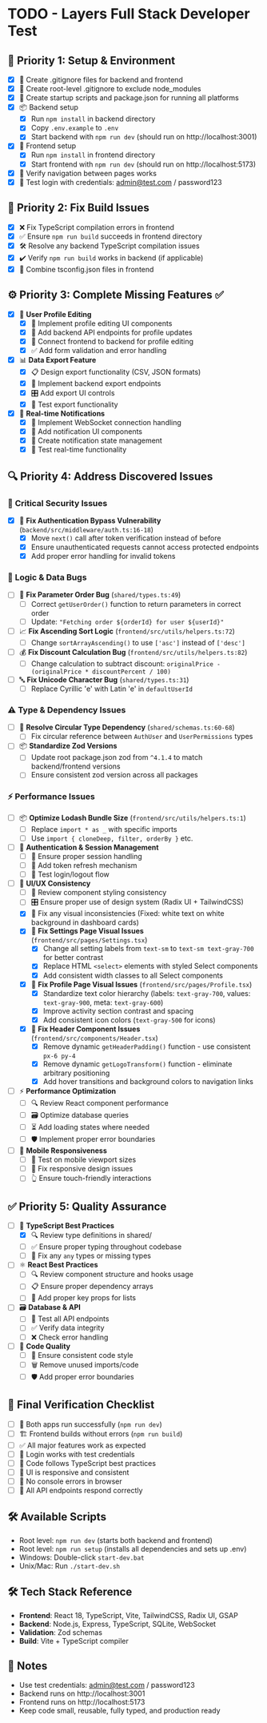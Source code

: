 # TODO - Layers Full Stack Developer Test

## 🚀 **Priority 1: Setup & Environment**
- [x] 📁 Create .gitignore files for backend and frontend  
- [x] 📁 Create root-level .gitignore to exclude node_modules
- [x] 🚀 Create startup scripts and package.json for running all platforms
- [x] 📦 Backend setup
  - [x] Run `npm install` in backend directory
  - [x] Copy `.env.example` to `.env`
  - [x] Start backend with `npm run dev` (should run on http://localhost:3001)
- [x] 🎨 Frontend setup  
  - [x] Run `npm install` in frontend directory
  - [x] Start frontend with `npm run dev` (should run on http://localhost:5173)
- [x] 🔗 Verify navigation between pages works
- [x] 🔐 Test login with credentials: admin@test.com / password123

## 🔧 **Priority 2: Fix Build Issues**
- [x] ❌ Fix TypeScript compilation errors in frontend
- [x] ✅ Ensure `npm run build` succeeds in frontend directory
- [x] 🛠️ Resolve any backend TypeScript compilation issues
- [x] ✔️ Verify `npm run build` works in backend (if applicable)
- [x] 🔧 Combine tsconfig.json files in frontend

## ⚙️ **Priority 3: Complete Missing Features** ✅
- [x] 👤 **User Profile Editing**
  - [x] 🎨 Implement profile editing UI components
  - [x] 🔗 Add backend API endpoints for profile updates
  - [x] 🔌 Connect frontend to backend for profile editing
  - [x] ✅ Add form validation and error handling
- [x] 📊 **Data Export Feature**
  - [x] 📋 Design export functionality (CSV, JSON formats)
  - [x] 🔗 Implement backend export endpoints
  - [x] 🎛️ Add export UI controls
  - [x] 🧪 Test export functionality
- [x] 🔔 **Real-time Notifications**
  - [x] 🔌 Implement WebSocket connection handling
  - [x] 🎨 Add notification UI components
  - [x] 📱 Create notification state management
  - [x] 🧪 Test real-time functionality

## 🔍 **Priority 4: Address Discovered Issues**

### 🚨 **Critical Security Issues**
- [x] 🚨 **Fix Authentication Bypass Vulnerability** (`backend/src/middleware/auth.ts:16-18`)
  - [x] Move `next()` call after token verification instead of before
  - [x] Ensure unauthenticated requests cannot access protected endpoints
  - [x] Add proper error handling for invalid tokens

### 🐛 **Logic & Data Bugs**
- [ ] 🔄 **Fix Parameter Order Bug** (`shared/types.ts:49`)
  - [ ] Correct `getUserOrder()` function to return parameters in correct order
  - [ ] Update: `"Fetching order ${orderId} for user ${userId}"`
- [ ] 📈 **Fix Ascending Sort Logic** (`frontend/src/utils/helpers.ts:72`)
  - [ ] Change `sortArrayAscending()` to use `['asc']` instead of `['desc']`
- [ ] 💰 **Fix Discount Calculation Bug** (`frontend/src/utils/helpers.ts:82`)
  - [ ] Change calculation to subtract discount: `originalPrice - (originalPrice * discountPercent / 100)`
- [ ] 🔤 **Fix Unicode Character Bug** (`shared/types.ts:31`)
  - [ ] Replace Cyrillic 'е' with Latin 'e' in `defaultUsеrId`

### ⚠️ **Type & Dependency Issues**
- [ ] 🔄 **Resolve Circular Type Dependency** (`shared/schemas.ts:60-68`)
  - [ ] Fix circular reference between `AuthUser` and `UserPermissions` types
- [ ] 📦 **Standardize Zod Versions**
  - [ ] Update root package.json zod from `^4.1.4` to match backend/frontend versions
  - [ ] Ensure consistent zod version across all packages

### ⚡ **Performance Issues**
- [ ] 📦 **Optimize Lodash Bundle Size** (`frontend/src/utils/helpers.ts:1`)
  - [ ] Replace `import * as _` with specific imports
  - [ ] Use `import { cloneDeep, filter, orderBy }` etc.

- [ ] 🔐 **Authentication & Session Management**
  - [ ] 📱 Ensure proper session handling
  - [ ] 🔄 Add token refresh mechanism
  - [ ] 🧪 Test login/logout flow
- [ ] 🎨 **UI/UX Consistency**
  - [ ] 👀 Review component styling consistency
  - [ ] 🎛️ Ensure proper use of design system (Radix UI + TailwindCSS)
  - [x] 🔧 Fix any visual inconsistencies (Fixed: white text on white background in dashboard cards)
  - [x] 🎨 **Fix Settings Page Visual Issues** (`frontend/src/pages/Settings.tsx`)
    - [x] Change all setting labels from `text-sm` to `text-sm text-gray-700` for better contrast
    - [x] Replace HTML `<select>` elements with styled Select components
    - [x] Add consistent width classes to all Select components
  - [x] 👤 **Fix Profile Page Visual Issues** (`frontend/src/pages/Profile.tsx`)
    - [x] Standardize text color hierarchy (labels: `text-gray-700`, values: `text-gray-900`, meta: `text-gray-600`)
    - [x] Improve activity section contrast and spacing
    - [x] Add consistent icon colors (`text-gray-500` for icons)
  - [x] 🧩 **Fix Header Component Issues** (`frontend/src/components/Header.tsx`)
    - [x] Remove dynamic `getHeaderPadding()` function - use consistent `px-6 py-4`
    - [x] Remove dynamic `getLogoTransform()` function - eliminate arbitrary positioning
    - [x] Add hover transitions and background colors to navigation links
- [ ] ⚡ **Performance Optimization**
  - [ ] 🔍 Review React component performance
  - [ ] 🗃️ Optimize database queries
  - [ ] ⏳ Add loading states where needed
  - [ ] 🛡️ Implement proper error boundaries
- [ ] 📱 **Mobile Responsiveness**
  - [ ] 📏 Test on mobile viewport sizes
  - [ ] 🔧 Fix responsive design issues
  - [ ] 👆 Ensure touch-friendly interactions

## ✅ **Priority 5: Quality Assurance**
- [ ] 📝 **TypeScript Best Practices**
  - [x] 🔍 Review type definitions in shared/
  - [ ] ✅ Ensure proper typing throughout codebase
  - [ ] 🚫 Fix any `any` types or missing types
- [ ] ⚛️ **React Best Practices**  
  - [ ] 🔍 Review component structure and hooks usage
  - [ ] 📋 Ensure proper dependency arrays
  - [ ] 🔑 Add proper key props for lists
- [ ] 🗃️ **Database & API**
  - [ ] 🧪 Test all API endpoints
  - [ ] ✅ Verify data integrity
  - [ ] ❌ Check error handling
- [ ] 🧹 **Code Quality**
  - [ ] 📏 Ensure consistent code style
  - [ ] 🗑️ Remove unused imports/code
  - [ ] 🛡️ Add proper error boundaries

## 🎯 **Final Verification Checklist**
- [ ] 🚀 Both apps run successfully (`npm run dev`)
- [ ] 🏗️ Frontend builds without errors (`npm run build`)  
- [ ] ✅ All major features work as expected
- [ ] 🔐 Login works with test credentials
- [ ] 📝 Code follows TypeScript best practices
- [ ] 📱 UI is responsive and consistent
- [ ] 🚫 No console errors in browser
- [ ] 🔗 All API endpoints respond correctly

## 🛠️ **Available Scripts**
- Root level: `npm run dev` (starts both backend and frontend)
- Root level: `npm run setup` (installs all dependencies and sets up .env)
- Windows: Double-click `start-dev.bat`
- Unix/Mac: Run `./start-dev.sh`

## 🛠️ **Tech Stack Reference**
- **Frontend**: React 18, TypeScript, Vite, TailwindCSS, Radix UI, GSAP
- **Backend**: Node.js, Express, TypeScript, SQLite, WebSocket
- **Validation**: Zod schemas
- **Build**: Vite + TypeScript compiler

## 📝 **Notes**
- Use test credentials: admin@test.com / password123
- Backend runs on http://localhost:3001
- Frontend runs on http://localhost:5173
- Keep code small, reusable, fully typed, and production ready
